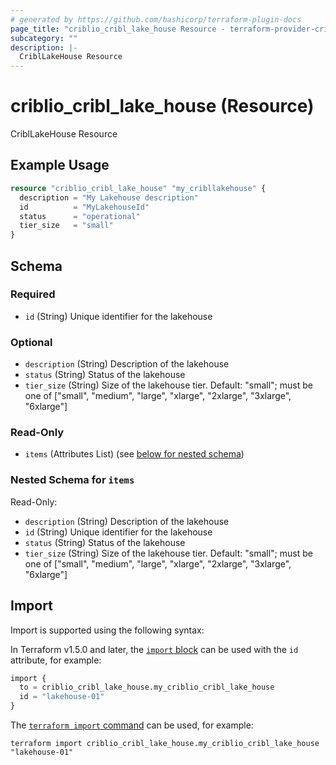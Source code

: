 ```yaml
---
# generated by https://github.com/hashicorp/terraform-plugin-docs
page_title: "criblio_cribl_lake_house Resource - terraform-provider-criblio"
subcategory: ""
description: |-
  CriblLakeHouse Resource
---
```


# criblio_cribl_lake_house (Resource)

CriblLakeHouse Resource

## Example Usage

```terraform
resource "criblio_cribl_lake_house" "my_cribllakehouse" {
  description = "My Lakehouse description"
  id          = "MyLakehouseId"
  status      = "operational"
  tier_size   = "small"
}
```

<!-- schema generated by tfplugindocs -->
## Schema

### Required

- `id` (String) Unique identifier for the lakehouse

### Optional

- `description` (String) Description of the lakehouse
- `status` (String) Status of the lakehouse
- `tier_size` (String) Size of the lakehouse tier. Default: "small"; must be one of ["small", "medium", "large", "xlarge", "2xlarge", "3xlarge", "6xlarge"]

### Read-Only

- `items` (Attributes List) (see [below for nested schema](#nestedatt--items))

<a id="nestedatt--items"></a>
### Nested Schema for `items`

Read-Only:

- `description` (String) Description of the lakehouse
- `id` (String) Unique identifier for the lakehouse
- `status` (String) Status of the lakehouse
- `tier_size` (String) Size of the lakehouse tier. Default: "small"; must be one of ["small", "medium", "large", "xlarge", "2xlarge", "3xlarge", "6xlarge"]

## Import

Import is supported using the following syntax:

In Terraform v1.5.0 and later, the [`import` block](https://developer.hashicorp.com/terraform/language/import) can be used with the `id` attribute, for example:

```terraform
import {
  to = criblio_cribl_lake_house.my_criblio_cribl_lake_house
  id = "lakehouse-01"
}
```

The [`terraform import` command](https://developer.hashicorp.com/terraform/cli/commands/import) can be used, for example:

```shell
terraform import criblio_cribl_lake_house.my_criblio_cribl_lake_house "lakehouse-01"
```
